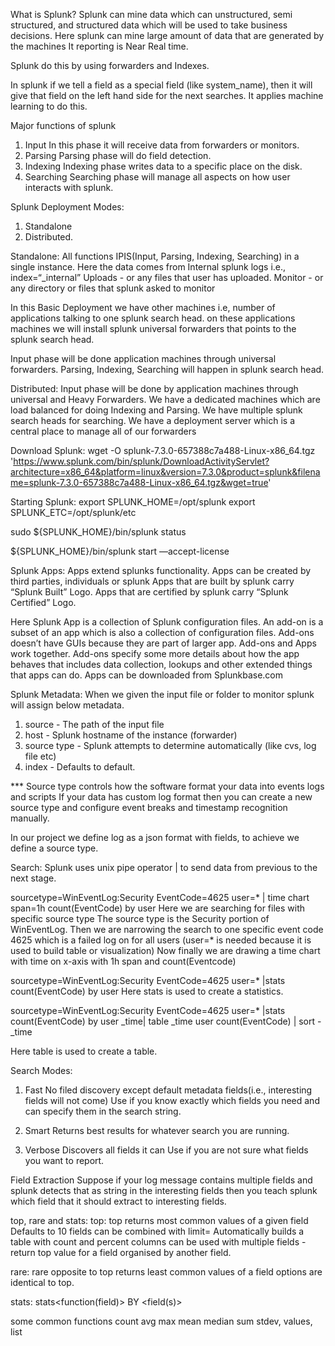 What is Splunk?
Splunk can mine data which can unstructured, semi structured, and structured data which will be used to take business decisions.
Here splunk can mine large amount of data that are generated by the machines
It reporting is Near Real time.

Splunk do this by using forwarders and Indexes.

In splunk if we tell a field as a special field (like system_name), then it will give that field on the left hand side for the next searches.
It applies machine learning to do this.

Major functions of splunk
1. Input 
In this phase it will receive data from forwarders or monitors.
2. Parsing
Parsing phase will do field detection.
3. Indexing
Indexing phase writes data to a specific place on the disk.
4. Searching
Searching phase will manage all aspects on how user interacts with splunk.

Splunk Deployment Modes:
1. Standalone
2. Distributed.

Standalone:
All functions IPIS(Input, Parsing, Indexing, Searching) in a single instance.
Here the data comes from
Internal splunk logs i.e., index=“_internal”
Uploads - or any files that user has uploaded.
Monitor - or any directory or files that splunk asked to monitor

In this Basic Deployment we have other machines i.e, number of applications talking to one  splunk search head.
on these applications machines we will install splunk universal forwarders that points to the splunk search head.

Input phase will be done application machines through universal forwarders.
Parsing, Indexing, Searching will happen in splunk search head.

 
Distributed:
Input phase will be done by application machines through universal and Heavy Forwarders.
We have a dedicated machines which are load balanced for doing Indexing and Parsing.
We have multiple splunk search heads for searching.
We have a deployment server which is a central place to manage all of our forwarders

Download Splunk:
wget -O splunk-7.3.0-657388c7a488-Linux-x86_64.tgz 'https://www.splunk.com/bin/splunk/DownloadActivityServlet?architecture=x86_64&platform=linux&version=7.3.0&product=splunk&filename=splunk-7.3.0-657388c7a488-Linux-x86_64.tgz&wget=true'


Starting Splunk:
export SPLUNK_HOME=/opt/splunk
export SPLUNK_ETC=/opt/splunk/etc

sudo ${SPLUNK_HOME}/bin/splunk status

${SPLUNK_HOME}/bin/splunk start —accept-license


Splunk Apps:
Apps extend splunks functionality.
Apps can be created by third parties, individuals or splunk
Apps that are built by splunk carry “Splunk Built” Logo.
Apps that are certified by splunk carry “Splunk Certified” Logo.

Here Splunk App is a collection of Splunk configuration files.
An add-on is a subset of an app which is also a collection of configuration files. 
Add-ons doesn’t have GUIs because they are part of larger app.
Add-ons and Apps work together.
Add-ons specify some more details about how the app behaves that includes data collection, lookups and other extended things that apps can do.
Apps can be downloaded from Splunkbase.com

Splunk Metadata:
When we given the input file or folder to monitor splunk will assign below metadata.
1. source - The path of the input file
2. host - Splunk hostname of the instance (forwarder)
3. source type - Splunk attempts to determine  automatically (like cvs, log file etc)
4. index - Defaults to default.

*** Source type controls how the software format your data into events logs and scripts
If your data has custom log format then you can create a new source type and configure event breaks and timestamp recognition manually.

In our project we define log as a json format with fields, to achieve we define a source type.


Search:
Splunk uses unix pipe operator | to send data from previous to the next stage.


sourcetype=WinEventLog:Security EventCode=4625 user=* | time chart span=1h count(EventCode) by user
Here we are searching for files with specific source type 
The source type is the Security portion of WinEventLog.
Then we are narrowing the search to one specific event code 4625 which is a failed log on for all users (user=* is needed because it is used to build table or visualization)
Now finally we are drawing a time chart with time on x-axis with 1h span and count(Eventcode)


sourcetype=WinEventLog:Security EventCode=4625 user=* |stats count(EventCode) by user
Here stats is used to create a statistics.


sourcetype=WinEventLog:Security EventCode=4625 user=* |stats count(EventCode) by user _time| table _time user count(EventCode) | sort -_time

Here table is used to create a table.


Search Modes:
1. Fast
No filed discovery except default metadata fields(i.e., interesting fields will not come)
Use if you know exactly which fields you need and can specify them in the search string.

2. Smart
Returns best results for whatever search you are running.

3. Verbose
Discovers all fields it can
Use if you are not sure what fields you want to report.

Field Extraction
Suppose if your log message contains multiple fields and splunk detects that as string in the interesting fields then you teach splunk which field that it should extract to interesting fields.

top, rare and stats:
top:
top <field>
returns most common values of a given field
Defaults to 10 fields
can be combined with limit=<number>
Automatically builds a table with count and percent columns
can be used with multiple fields - return top value for a field organised by another field.

rare:
rare <field>
opposite to top
returns least common values of a field
options are identical to top.

stats:
stats<function(field)> BY <field(s)>

some common functions
count avg max mean median sum stdev, values, list
